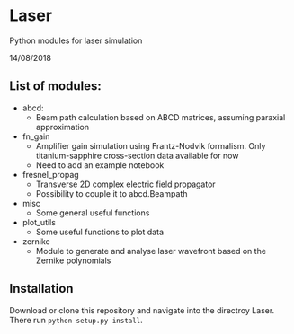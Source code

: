 # Laser
Python modules for laser simulation

14/08/2018

## List of modules:

- abcd:
  - Beam path calculation based on ABCD matrices, assuming paraxial approximation
- fn_gain
  - Amplifier gain simulation using Frantz-Nodvik formalism. Only titanium-sapphire cross-section data available for now
  - Need to add an example notebook
- fresnel_propag
  - Transverse 2D complex electric field propagator
  - Possibility to couple it to abcd.Beampath
- misc
  - Some general useful functions
- plot_utils
  - Some useful functions to plot data
- zernike
  - Module to generate and analyse laser wavefront based on the Zernike polynomials

## Installation

Download or clone this repository and navigate into the directroy Laser. There run 
`python setup.py install`.
